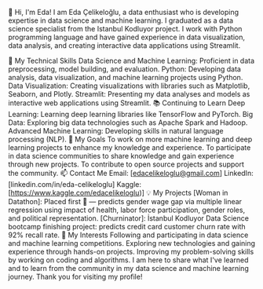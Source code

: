 👋 Hi, I'm Eda!
I am Eda Çelikeloğlu, a data enthusiast who is developing expertise in data science and machine learning. I graduated as a data science specialist from the Istanbul Kodluyor project. I work with Python programming language and have gained experience in data visualization, data analysis, and creating interactive data applications using Streamlit.

💼 My Technical Skills
Data Science and Machine Learning: Proficient in data preprocessing, model building, and evaluation.
Python: Developing data analysis, data visualization, and machine learning projects using Python.
Data Visualization: Creating visualizations with libraries such as Matplotlib, Seaborn, and Plotly.
Streamlit: Presenting my data analyses and models as interactive web applications using Streamlit.
📚 Continuing to Learn
Deep Learning: Learning deep learning libraries like TensorFlow and PyTorch.
Big Data: Exploring big data technologies such as Apache Spark and Hadoop.
Advanced Machine Learning: Developing skills in natural language processing (NLP).
🌱 My Goals
To work on more machine learning and deep learning projects to enhance my knowledge and experience.
To participate in data science communities to share knowledge and gain experience through new projects.
To contribute to open source projects and support the community.
📫 Contact Me
Email: [edacelikeloglu@gmail.com]
LinkedIn: [linkedin.com/in/eda-celikeloglu]
Kaggle: [https://www.kaggle.com/edacelikeloglu)]
💡 My Projects
[Woman in Datathon]: Placed first 🥇 — predicts gender wage gap via multiple linear regression using impact of health, labor force participation, gender roles, and political representation.
[Churninator]: İstanbul Kodluyor Data Science bootcamp finishing project: predicts credit card customer churn rate with 92% recall rate.
🎉 My Interests
Following and participating in data science and machine learning competitions.
Exploring new technologies and gaining experience through hands-on projects.
Improving my problem-solving skills by working on coding and algorithms.
I am here to share what I've learned and to learn from the community in my data science and machine learning journey. Thank you for visiting my profile!

